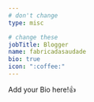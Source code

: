 ```yaml
---
# don't change
type: misc

# change these
jobTitle: Blogger
name: fabricadasaudade
bio: true
icon: ":coffee:"
---
```


Add your Bio here!:+1: